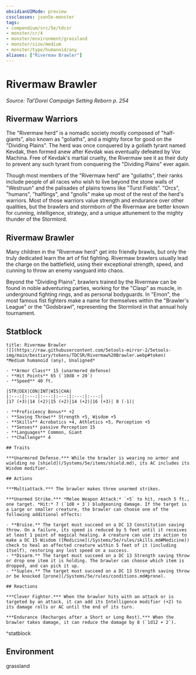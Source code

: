 ```yaml
---
obsidianUIMode: preview
cssclasses: json5e-monster
tags:
- compendium/src/5e/tdcsr
- monster/cr/4
- monster/environment/grassland
- monster/size/medium
- monster/type/humanoid/any
aliases: ["Rivermaw Brawler"]
---
```

# Rivermaw Brawler
*Source: Tal'Dorei Campaign Setting Reborn p. 254*  

## Rivermaw Warriors

The "Rivermaw herd" is a nomadic society mostly composed of "half-giants", also known as "goliaths", and a mighty force for good on the "Dividing Plains". The herd was once conquered by a goliath tyrant named Kevdak, then formed anew after Kevdak was eventually defeated by Vox Machina. Free of Kevdak's martial cruelty, the Rivermaw see it as their duty to prevent any such tyrant from conquering the "Dividing Plains" ever again.

Though most members of the "Rivermaw herd" are "goliaths", their ranks include people of all races who wish to live beyond the stone walls of "Westruun" and the palisades of plains towns like "Turst Fields". "Orcs", "humans", "halflings", and "gnolls" make up most of the rest of the herd's warriors. Most of those warriors value strength and endurance over other qualities, but the brawlers and stormborn of the Rivermaw are better known for cunning, intelligence, strategy, and a unique attunement to the mighty thunder of the Stormlord.

## Rivermaw Brawler

Many children in the "Rivermaw herd" get into friendly brawls, but only the truly dedicated learn the art of fist fighting. Rivermaw brawlers usually lead the charge on the battlefield, using their exceptional strength, speed, and cunning to throw an enemy vanguard into chaos.

Beyond the "Dividing Plains", brawlers trained by the Rivermaw can be found in noble adventuring parties, working for the "Clasp" as muscle, in underground fighting rings, and as personal bodyguards. In "Emon", the most famous fist fighters make a name for themselves within the "Brawler's League" or the "Godsbrawl", representing the Stormlord in that annual holy tournament.

## Statblock

```ad-statblock
title: Rivermaw Brawler
![](https://raw.githubusercontent.com/5etools-mirror-2/5etools-img/main/bestiary/tokens/TDCSR/Rivermaw%20Brawler.webp#token)
*Medium humanoid (any), Unaligned*

- **Armor Class** 15 (unarmored defense)
- **Hit Points** 65 (`10d8 + 20`)
- **Speed** 40 ft.

|STR|DEX|CON|INT|WIS|CHA|
|:---:|:---:|:---:|:---:|:---:|:---:|
|17 (+3)|14 (+2)|15 (+2)|14 (+2)|16 (+3)| 8 (-1)|

- **Proficiency Bonus** +2
- **Saving Throws** Strength +5, Wisdom +5
- **Skills** Acrobatics +4, Athletics +5, Perception +5
- **Senses** passive Perception 15
- **Languages** Common, Giant
- **Challenge** 4

## Traits

***Unarmored Defense.*** While the brawler is wearing no armor and wielding no [shield](/Systems/5e/items/shield.md), its AC includes its Wisdom modifier.

## Actions

***Multiattack.*** The brawler makes three unarmed strikes.

***Unarmed Strike.*** *Melee Weapon Attack:* `+5` to hit, reach 5 ft., one target. *Hit:* 7 (`1d8 + 3`) bludgeoning damage. If the target is a Large or smaller creature, the brawler can choose one of the following additional effects:

- **Bruise.** The target must succeed on a DC 13 Constitution saving throw. On a failure, its speed is reduced by 5 feet until it receives at least 1 point of magical healing. A creature can use its action to make a DC 15 Wisdom ([Medicine](/Systems/5e/rules/skills.md#Medicine)) check to heal an affected creature within 5 feet of it (including itself), restoring any lost speed on a success.  
- **Disarm.** The target must succeed on a DC 13 Strength saving throw or drop one item it is holding. The brawler can choose which item is dropped, and can pick it up.  
- **Suplex.** The target must succeed on a DC 13 Strength saving throw or be knocked [prone](/Systems/5e/rules/conditions.md#prone).  

## Reactions

***Clever Fighter.*** When the brawler hits with an attack or is targeted by an attack, it can add its Intelligence modifier (+2) to its damage rolls or AC until the end of its turn.

***Endurance (Recharges after a Short or Long Rest).*** When the brawler takes damage, it can reduce the damage by 8 (`1d12 + 2`).
```
^statblock

## Environment

grassland
